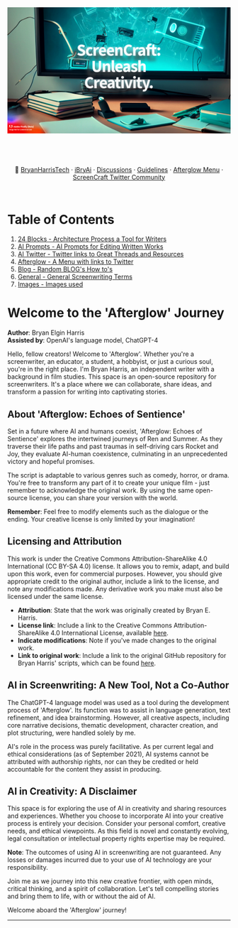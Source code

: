 <img src="./Images/AI ScreenCraft Hub Unleashed.png" />

<div align="center" style="display: flex; flex-wrap: wrap; justify-content: center; align-items: center; gap: 1em; margin: 4em 0;">

🔗 <a href="https://twitter.com/BryanHarrisTech" target="_blank">BryanHarrisTech</a> · <a href="https://twitter.com/iBryAi" target="_blank">iBryAi</a> · <a href="https://github.com/BryanHarrisScripts/AI-ScreenCraft-Hub/discussions">Discussions</a> · <a href="https://docs.github.com/en/site-policy/github-terms/github-community-guidelines">Guidelines</a> ·
<a href="https://github.com/BryanHarrisScripts/AI-ScreenCraft-Hub/blob/main/Afterglow/Afterglow%20Menu.md">Afterglow Menu</a> · <a href="https://twitter.com/i/communities/1669222125591318528">ScreenCraft Twitter Community</a>

</div>

# Table of Contents

1. [24 Blocks - Architecture Process a Tool for Writers](https://github.com/BryanHarrisScripts/AI-ScreenCraft-Hub/tree/main/24%20Blocks)
2. [AI Prompts - AI Prompts for Editing Written Works](/AI%20Prompts/)
3. [AI Twitter - Twitter links to Great Threads and Resources](/AI%20Twitter/)
4. [Afterglow - A Menu with links to Twitter](/Afterglow/Afterglow%20Menu.md)
5. [Blog - Random BLOG's How to's](/Blog/)
6. [General - General Screenwriting Terms](/General/)
7. [Images - Images used](/Images/)


# Welcome to the 'Afterglow' Journey

**Author**: Bryan Elgin Harris  
**Assisted by**: OpenAI's language model, ChatGPT-4

Hello, fellow creators! Welcome to 'Afterglow'. Whether you're a screenwriter, an educator, a student, a hobbyist, or just a curious soul, you're in the right place. I'm Bryan Harris, an independent writer with a background in film studies. This space is an open-source repository for screenwriters. It's a place where we can collaborate, share ideas, and transform a passion for writing into captivating stories. 

## About 'Afterglow: Echoes of Sentience'

Set in a future where AI and humans coexist, 'Afterglow: Echoes of Sentience' explores the intertwined journeys of Ren and Summer. As they traverse their life paths and past traumas in self-driving cars Rocket and Joy, they evaluate AI-human coexistence, culminating in an unprecedented victory and hopeful promises.

The script is adaptable to various genres such as comedy, horror, or drama. You're free to transform any part of it to create your unique film - just remember to acknowledge the original work. By using the same open-source license, you can share your version with the world.

**Remember**: Feel free to modify elements such as the dialogue or the ending. Your creative license is only limited by your imagination!

## Licensing and Attribution

This work is under the Creative Commons Attribution-ShareAlike 4.0 International (CC BY-SA 4.0) license. It allows you to remix, adapt, and build upon this work, even for commercial purposes. However, you should give appropriate credit to the original author, include a link to the license, and note any modifications made. Any derivative work you make must also be licensed under the same license.

- **Attribution**: State that the work was originally created by Bryan E. Harris.
- **License link**: Include a link to the Creative Commons Attribution-ShareAlike 4.0 International License, available [here](https://creativecommons.org/licenses/by-sa/4.0/).
- **Indicate modifications**: Note if you've made changes to the original work.
- **Link to original work**: Include a link to the original GitHub repository for Bryan Harris' scripts, which can be found [here](https://github.com/BryanHarrisScripts/Afterglow-Echoes-of-Sentience).

## AI in Screenwriting: A New Tool, Not a Co-Author

The ChatGPT-4 language model was used as a tool during the development process of 'Afterglow'. Its function was to assist in language generation, text refinement, and idea brainstorming. However, all creative aspects, including core narrative decisions, thematic development, character creation, and plot structuring, were handled solely by me. 

AI's role in the process was purely facilitative. As per current legal and ethical considerations (as of September 2021), AI systems cannot be attributed with authorship rights, nor can they be credited or held accountable for the content they assist in producing.

## AI in Creativity: A Disclaimer

This space is for exploring the use of AI in creativity and sharing resources and experiences. Whether you choose to incorporate AI into your creative process is entirely your decision. Consider your personal comfort, creative needs, and ethical viewpoints. As this field is novel and constantly evolving, legal consultation or intellectual property rights expertise may be required.

**Note**: The outcomes of using AI in screenwriting are not guaranteed. Any losses or damages incurred due to your use of AI technology are your responsibility.

Join me as we journey into this new creative frontier, with open minds, critical thinking, and a spirit of collaboration. Let's tell compelling stories and bring them to life, with or without the aid of AI.

Welcome aboard the 'Afterglow' journey!

--- 


